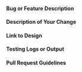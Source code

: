 <!--- Please review your changes in preview mode -->
<!--- Provide a general summary of your changes in the Title above -->

#### Bug or Feature Description
<!--- * *Describe the problem, ideally from the customer's viewpoint*  -->

#### Description of Your Change
<!--- * *Say how you fixed the problem.  Please describe your code changes in detail for reviewers* -->

#### Link to Design
<!--- * *If there is a design, link to it here: **[project documentation area](https://pbspro.atlassian.net/wiki/display/PD)*** -->

#### Testing Logs or Output
<!--- * *Please attach your test log output from running the test you added (or from existing tests that cover your changes)* -->

#### Pull Request Guidelines
<!--- * *You can find a list of other stuff to consider here: [Pull Request Considerations](https://pbspro.atlassian.net/wiki/spaces/DG/pages/1187348483/Pull+Request+Guidelines)* -->
